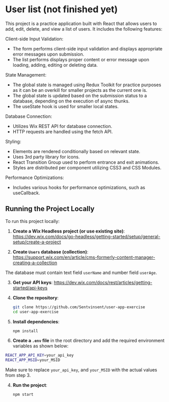
# User list (not finished yet)

This project is a practice application built with React that allows users to add, edit, delete, and view a list of users. It includes the following features:

Client-side Input Validation:

 - The form performs client-side input validation and displays appropriate error messages upon submission.
 - The list performs displays proper content or error message upon loading, adding, editing or deleting data.

State Management:

- The global state is managed using Redux Toolkit for practice purposes as it can be an overkill for smaller projects as the current one is.
- The global state is updated based on the submission status to a database, depending on the execution of async thunks.
- The useState hook is used for smaller local states. 
 
  
Database Connection: 
- Utilizes Wix REST API for database connection.
- HTTP requests are handled using the fetch API.

Styling:
- Elements are rendered conditionally based on relevant state.
- Uses 3rd party library for icons.
- React Transition Group used to perform entrance and exit animations.
- Styles are distributed per component utilizing CSS3 and CSS Modules.

Performance Optimizations: 
- Includes various hooks for performance optimizations, such as useCallback.


## Running the Project Locally

To run this project locally:

1. **Create a Wix Headless project (or use existing site)**:
https://dev.wix.com/docs/go-headless/getting-started/setup/general-setup/create-a-project

2. **Create `Users` database (collection)**:
https://support.wix.com/en/article/cms-formerly-content-manager-creating-a-collection

The database must contain text field `userName` and number field `userAge`.

3. **Get your API keys**:
https://dev.wix.com/docs/rest/articles/getting-started/api-keys


4. **Clone the repository**:
    ```bash
    git clone https://github.com/Sentvinsent/user-app-exercise
    cd user-app-exercise
    ```

5. **Install dependencies**:
    ```bash
    npm install
    ```

6. **Create a `.env` file** in the root directory and add the required environment variables as shown below:

```bash
REACT_APP_API_KEY=your_api_key 
REACT_APP_MSID=your_MSID
```
Make sure to replace `your_api_key`, and `your_MSID` with the actual values from step 3.

4. **Run the project**:
    ```bash
    npm start
    ```


